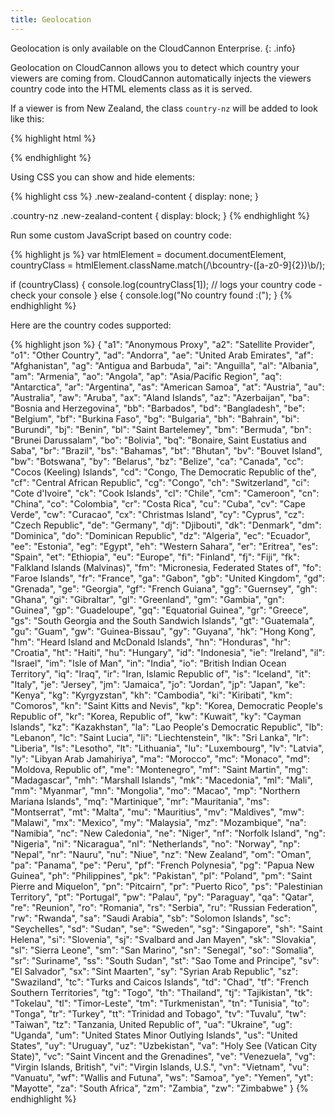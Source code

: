 ```yaml
---
title: Geolocation
---
```


Geolocation is only available on the CloudCannon Enterprise.
{: .info}

Geolocation on CloudCannon allows you to detect which country your viewers are coming from. CloudCannon automatically injects the viewers country code into the HTML elements class as it is served.

If a viewer is from New Zealand, the class `country-nz` will be added to look like this:

{% highlight html %}
<html class="country-nz">
{% endhighlight %}

Using CSS you can show and hide elements:

{% highlight css %}
.new-zealand-content {
  display: none;
}

.country-nz .new-zealand-content {
  display: block;
}
{% endhighlight %}

Run some custom JavaScript based on country code:

{% highlight js %}
var htmlElement = document.documentElement,
  countryClass = htmlElement.className.match(/\bcountry\-([a-z0-9]{2})\b/);

if (countryClass) {
  console.log(countryClass[1]); // logs your country code - check your console
} else {
  console.log("No country found :(");
}
{% endhighlight %}

<script>
var htmlElement = document.documentElement,
  countryClass = htmlElement.className.match(/\bcountry\-([a-z0-9]{2})\b/);

if (countryClass) {
  console.log(countryClass[1]);
} else {
  console.log("No country found :(");
}
</script>

Here are the country codes supported:

{% highlight json %}
{
  "a1": "Anonymous Proxy",
  "a2": "Satellite Provider",
  "o1": "Other Country",
  "ad": "Andorra",
  "ae": "United Arab Emirates",
  "af": "Afghanistan",
  "ag": "Antigua and Barbuda",
  "ai": "Anguilla",
  "al": "Albania",
  "am": "Armenia",
  "ao": "Angola",
  "ap": "Asia/Pacific Region",
  "aq": "Antarctica",
  "ar": "Argentina",
  "as": "American Samoa",
  "at": "Austria",
  "au": "Australia",
  "aw": "Aruba",
  "ax": "Aland Islands",
  "az": "Azerbaijan",
  "ba": "Bosnia and Herzegovina",
  "bb": "Barbados",
  "bd": "Bangladesh",
  "be": "Belgium",
  "bf": "Burkina Faso",
  "bg": "Bulgaria",
  "bh": "Bahrain",
  "bi": "Burundi",
  "bj": "Benin",
  "bl": "Saint Bartelemey",
  "bm": "Bermuda",
  "bn": "Brunei Darussalam",
  "bo": "Bolivia",
  "bq": "Bonaire, Saint Eustatius and Saba",
  "br": "Brazil",
  "bs": "Bahamas",
  "bt": "Bhutan",
  "bv": "Bouvet Island",
  "bw": "Botswana",
  "by": "Belarus",
  "bz": "Belize",
  "ca": "Canada",
  "cc": "Cocos (Keeling) Islands",
  "cd": "Congo, The Democratic Republic of the",
  "cf": "Central African Republic",
  "cg": "Congo",
  "ch": "Switzerland",
  "ci": "Cote d'Ivoire",
  "ck": "Cook Islands",
  "cl": "Chile",
  "cm": "Cameroon",
  "cn": "China",
  "co": "Colombia",
  "cr": "Costa Rica",
  "cu": "Cuba",
  "cv": "Cape Verde",
  "cw": "Curacao",
  "cx": "Christmas Island",
  "cy": "Cyprus",
  "cz": "Czech Republic",
  "de": "Germany",
  "dj": "Djibouti",
  "dk": "Denmark",
  "dm": "Dominica",
  "do": "Dominican Republic",
  "dz": "Algeria",
  "ec": "Ecuador",
  "ee": "Estonia",
  "eg": "Egypt",
  "eh": "Western Sahara",
  "er": "Eritrea",
  "es": "Spain",
  "et": "Ethiopia",
  "eu": "Europe",
  "fi": "Finland",
  "fj": "Fiji",
  "fk": "Falkland Islands (Malvinas)",
  "fm": "Micronesia, Federated States of",
  "fo": "Faroe Islands",
  "fr": "France",
  "ga": "Gabon",
  "gb": "United Kingdom",
  "gd": "Grenada",
  "ge": "Georgia",
  "gf": "French Guiana",
  "gg": "Guernsey",
  "gh": "Ghana",
  "gi": "Gibraltar",
  "gl": "Greenland",
  "gm": "Gambia",
  "gn": "Guinea",
  "gp": "Guadeloupe",
  "gq": "Equatorial Guinea",
  "gr": "Greece",
  "gs": "South Georgia and the South Sandwich Islands",
  "gt": "Guatemala",
  "gu": "Guam",
  "gw": "Guinea-Bissau",
  "gy": "Guyana",
  "hk": "Hong Kong",
  "hm": "Heard Island and McDonald Islands",
  "hn": "Honduras",
  "hr": "Croatia",
  "ht": "Haiti",
  "hu": "Hungary",
  "id": "Indonesia",
  "ie": "Ireland",
  "il": "Israel",
  "im": "Isle of Man",
  "in": "India",
  "io": "British Indian Ocean Territory",
  "iq": "Iraq",
  "ir": "Iran, Islamic Republic of",
  "is": "Iceland",
  "it": "Italy",
  "je": "Jersey",
  "jm": "Jamaica",
  "jo": "Jordan",
  "jp": "Japan",
  "ke": "Kenya",
  "kg": "Kyrgyzstan",
  "kh": "Cambodia",
  "ki": "Kiribati",
  "km": "Comoros",
  "kn": "Saint Kitts and Nevis",
  "kp": "Korea, Democratic People's Republic of",
  "kr": "Korea, Republic of",
  "kw": "Kuwait",
  "ky": "Cayman Islands",
  "kz": "Kazakhstan",
  "la": "Lao People's Democratic Republic",
  "lb": "Lebanon",
  "lc": "Saint Lucia",
  "li": "Liechtenstein",
  "lk": "Sri Lanka",
  "lr": "Liberia",
  "ls": "Lesotho",
  "lt": "Lithuania",
  "lu": "Luxembourg",
  "lv": "Latvia",
  "ly": "Libyan Arab Jamahiriya",
  "ma": "Morocco",
  "mc": "Monaco",
  "md": "Moldova, Republic of",
  "me": "Montenegro",
  "mf": "Saint Martin",
  "mg": "Madagascar",
  "mh": "Marshall Islands",
  "mk": "Macedonia",
  "ml": "Mali",
  "mm": "Myanmar",
  "mn": "Mongolia",
  "mo": "Macao",
  "mp": "Northern Mariana Islands",
  "mq": "Martinique",
  "mr": "Mauritania",
  "ms": "Montserrat",
  "mt": "Malta",
  "mu": "Mauritius",
  "mv": "Maldives",
  "mw": "Malawi",
  "mx": "Mexico",
  "my": "Malaysia",
  "mz": "Mozambique",
  "na": "Namibia",
  "nc": "New Caledonia",
  "ne": "Niger",
  "nf": "Norfolk Island",
  "ng": "Nigeria",
  "ni": "Nicaragua",
  "nl": "Netherlands",
  "no": "Norway",
  "np": "Nepal",
  "nr": "Nauru",
  "nu": "Niue",
  "nz": "New Zealand",
  "om": "Oman",
  "pa": "Panama",
  "pe": "Peru",
  "pf": "French Polynesia",
  "pg": "Papua New Guinea",
  "ph": "Philippines",
  "pk": "Pakistan",
  "pl": "Poland",
  "pm": "Saint Pierre and Miquelon",
  "pn": "Pitcairn",
  "pr": "Puerto Rico",
  "ps": "Palestinian Territory",
  "pt": "Portugal",
  "pw": "Palau",
  "py": "Paraguay",
  "qa": "Qatar",
  "re": "Reunion",
  "ro": "Romania",
  "rs": "Serbia",
  "ru": "Russian Federation",
  "rw": "Rwanda",
  "sa": "Saudi Arabia",
  "sb": "Solomon Islands",
  "sc": "Seychelles",
  "sd": "Sudan",
  "se": "Sweden",
  "sg": "Singapore",
  "sh": "Saint Helena",
  "si": "Slovenia",
  "sj": "Svalbard and Jan Mayen",
  "sk": "Slovakia",
  "sl": "Sierra Leone",
  "sm": "San Marino",
  "sn": "Senegal",
  "so": "Somalia",
  "sr": "Suriname",
  "ss": "South Sudan",
  "st": "Sao Tome and Principe",
  "sv": "El Salvador",
  "sx": "Sint Maarten",
  "sy": "Syrian Arab Republic",
  "sz": "Swaziland",
  "tc": "Turks and Caicos Islands",
  "td": "Chad",
  "tf": "French Southern Territories",
  "tg": "Togo",
  "th": "Thailand",
  "tj": "Tajikistan",
  "tk": "Tokelau",
  "tl": "Timor-Leste",
  "tm": "Turkmenistan",
  "tn": "Tunisia",
  "to": "Tonga",
  "tr": "Turkey",
  "tt": "Trinidad and Tobago",
  "tv": "Tuvalu",
  "tw": "Taiwan",
  "tz": "Tanzania, United Republic of",
  "ua": "Ukraine",
  "ug": "Uganda",
  "um": "United States Minor Outlying Islands",
  "us": "United States",
  "uy": "Uruguay",
  "uz": "Uzbekistan",
  "va": "Holy See (Vatican City State)",
  "vc": "Saint Vincent and the Grenadines",
  "ve": "Venezuela",
  "vg": "Virgin Islands, British",
  "vi": "Virgin Islands, U.S.",
  "vn": "Vietnam",
  "vu": "Vanuatu",
  "wf": "Wallis and Futuna",
  "ws": "Samoa",
  "ye": "Yemen",
  "yt": "Mayotte",
  "za": "South Africa",
  "zm": "Zambia",
  "zw": "Zimbabwe"
}
{% endhighlight %}
